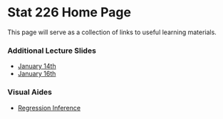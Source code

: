 Stat 226 Home Page
========================================================

This page will serve as a collection of links to useful learning materials.

### Additional Lecture Slides

* [January 14th](http://cpsievert.github.io/slides/stat226/0114)
* [January 16th](http://cpsievert.github.io/slides/stat226/0116)

### Visual Aides

* [Regression Inference](http://glimmer.rstudio.com/cpsievert/regInf2/)
